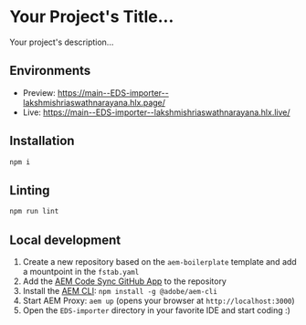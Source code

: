 # Your Project's Title...
Your project's description...

## Environments
- Preview: https://main--EDS-importer--lakshmishriaswathnarayana.hlx.page/
- Live: https://main--EDS-importer--lakshmishriaswathnarayana.hlx.live/

## Installation

```sh
npm i
```

## Linting

```sh
npm run lint
```

## Local development

1. Create a new repository based on the `aem-boilerplate` template and add a mountpoint in the `fstab.yaml`
1. Add the [AEM Code Sync GitHub App](https://github.com/apps/aem-code-sync) to the repository
1. Install the [AEM CLI](https://github.com/adobe/helix-cli): `npm install -g @adobe/aem-cli`
1. Start AEM Proxy: `aem up` (opens your browser at `http://localhost:3000`)
1. Open the `EDS-importer` directory in your favorite IDE and start coding :)
